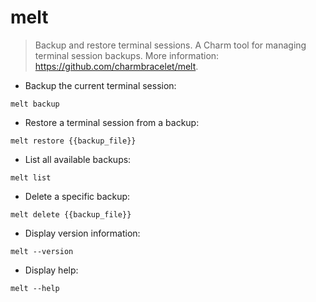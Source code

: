# melt

> Backup and restore terminal sessions.
> A Charm tool for managing terminal session backups.
> More information: <https://github.com/charmbracelet/melt>.

- Backup the current terminal session:

`melt backup`

- Restore a terminal session from a backup:

`melt restore {{backup_file}}`

- List all available backups:

`melt list`

- Delete a specific backup:

`melt delete {{backup_file}}`

- Display version information:

`melt --version`

- Display help:

`melt --help`
